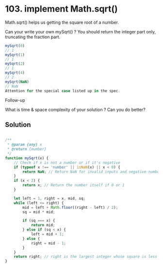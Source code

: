 # 103. implement Math.sqrt()

Math.sqrt() helps us getting the square root of a number.

Can your write your own mySqrt() ? You should return the integer part only, truncating the fraction part.

```js
mySqrt(0)
// 1
mySqrt(1)
// 1
mySqrt(2)
// 1
mySqrt(4)
// 2
mySqrt(NaN)
// NaN
Attention for the special case listed up in the spec.
```



Follow-up

What is time & space complexity of your solution ? Can you do better?

## Solution

```js

/**
 * @param {any} x
 * @return {number}
 */
function mySqrt(x) {
    // Check if x is not a number or if it's negative
    if (typeof x !== 'number' || isNaN(x) || x < 0) {
        return NaN; // Return NaN for invalid inputs and negative numbers
    }
    if (x < 2) {
        return x; // Return the number itself if 0 or 1
    }

    let left = 1, right = x, mid, sq;
    while (left <= right) {
        mid = left + Math.floor((right - left) / 2);
        sq = mid * mid;

        if (sq === x) {
            return mid;
        } else if (sq < x) {
            left = mid + 1;
        } else {
            right = mid - 1;
        }
    }
    return right; // right is the largest integer whose square is less than or equal to x
}
```



